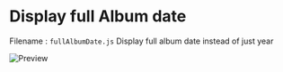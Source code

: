 # Display full Album date
Filename : `fullAlbumDate.js`
Display full album date instead of just year

![Preview](https://raw.githubusercontent.com/huhridge/huh-spicetify-extensions/main/fullAlbumDate/preview.jpg)


